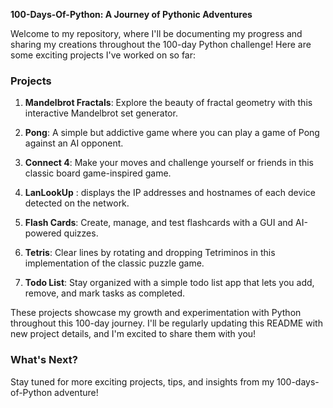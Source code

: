 **100-Days-Of-Python: A Journey of Pythonic Adventures**

Welcome to my repository, where I'll be documenting my progress and sharing my creations throughout the 100-day Python challenge! Here are some exciting projects I've worked on so far:

### Projects

1. **Mandelbrot Fractals**: Explore the beauty of fractal geometry with this interactive Mandelbrot set generator.
2. **Pong**: A simple but addictive game where you can play a game of Pong against an AI opponent.
3. **Connect 4**: Make your moves and challenge yourself or friends in this classic board game-inspired game.
4. **LanLookUp** : displays the IP addresses and hostnames of each device detected on the network.
5. **Flash Cards**: Create, manage, and test flashcards with a GUI and AI-powered quizzes.


6. **Tetris**: Clear lines by rotating and dropping Tetriminos in this implementation of the classic puzzle game.
5. **Todo List**: Stay organized with a simple todo list app that lets you add, remove, and mark tasks as completed.

These projects showcase my growth and experimentation with Python throughout this 100-day journey. I'll be regularly updating this README with new project details, and I'm excited to share them with you!

### What's Next?

Stay tuned for more exciting projects, tips, and insights from my 100-days-of-Python adventure! 
